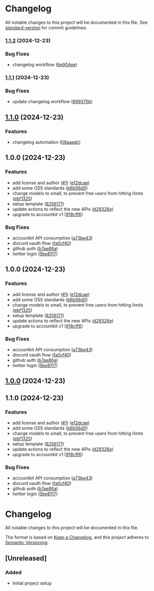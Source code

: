# Changelog

All notable changes to this project will be documented in this file. See [standard-version](https://github.com/conventional-changelog/standard-version) for commit guidelines.

### [1.1.2](https://github.com/abridged/AI-Agent-Starter-Kit/compare/v1.1.1...v1.1.2) (2024-12-23)


### Bug Fixes

* changelog workflow ([6e904ee](https://github.com/abridged/AI-Agent-Starter-Kit/commit/6e904ee55b08cc5625182149eb712add02a6e580))

### [1.1.1](https://github.com/abridged/AI-Agent-Starter-Kit/compare/v1.1.0...v1.1.1) (2024-12-23)


### Bug Fixes

* update changelog workflow ([899375b](https://github.com/abridged/AI-Agent-Starter-Kit/commit/899375b1b63f5446d298b96d2512b25f4b7c25b7))

## [1.1.0](https://github.com/abridged/AI-Agent-Starter-Kit/compare/v1.0.0...v1.1.0) (2024-12-23)


### Features

* changelog automation ([09aaadc](https://github.com/abridged/AI-Agent-Starter-Kit/commit/09aaadc282134358ba71e977af80c5560bb6ae89))

## 1.0.0 (2024-12-23)


### Features

* add license and author ([#1](https://github.com/abridged/AI-Agent-Starter-Kit/issues/1)) ([e12dcae](https://github.com/abridged/AI-Agent-Starter-Kit/commit/e12dcaea24d71e6e13a810f62c58f986678d5a85))
* add some OSS standards ([b6b56d0](https://github.com/abridged/AI-Agent-Starter-Kit/commit/b6b56d0f302e201fb836251b49dfe90da060c32f))
* change models to small, to prevent free users from hitting limits ([ebf1325](https://github.com/abridged/AI-Agent-Starter-Kit/commit/ebf13250eba4fa9918c1c7156b8253bb93455f14))
* setup template ([8256171](https://github.com/abridged/AI-Agent-Starter-Kit/commit/82561712cf9062413f49920b963e4fa7b48f65a7))
* update actions to reflect the new APIs ([d29326e](https://github.com/abridged/AI-Agent-Starter-Kit/commit/d29326e0b1b9fc4abbd5c5e20e6038103f0f195a))
* upgrade to accountkit v1 ([918cff6](https://github.com/abridged/AI-Agent-Starter-Kit/commit/918cff6e59455d2cdc97c973e91f59a7dd6864e5))


### Bug Fixes

* accountkit API consumption ([a73be43](https://github.com/abridged/AI-Agent-Starter-Kit/commit/a73be438b5e8dfdfc3cb87566ded15f353e6f01b))
* discord oauth flow ([fa0cf40](https://github.com/abridged/AI-Agent-Starter-Kit/commit/fa0cf4016a0c03fdf36abbb29246a4795ecd3724))
* github auth ([b7ae86a](https://github.com/abridged/AI-Agent-Starter-Kit/commit/b7ae86a24b78909fa4d45ee7035109815c0c40f2))
* twitter login ([5be8117](https://github.com/abridged/AI-Agent-Starter-Kit/commit/5be8117f589df898727bed4873acd1ab6f8e6bcd))

## 1.0.0 (2024-12-23)


### Features

* add license and author ([#1](https://github.com/abridged/AI-Agent-Starter-Kit/issues/1)) ([e12dcae](https://github.com/abridged/AI-Agent-Starter-Kit/commit/e12dcaea24d71e6e13a810f62c58f986678d5a85))
* add some OSS standards ([b6b56d0](https://github.com/abridged/AI-Agent-Starter-Kit/commit/b6b56d0f302e201fb836251b49dfe90da060c32f))
* change models to small, to prevent free users from hitting limits ([ebf1325](https://github.com/abridged/AI-Agent-Starter-Kit/commit/ebf13250eba4fa9918c1c7156b8253bb93455f14))
* setup template ([8256171](https://github.com/abridged/AI-Agent-Starter-Kit/commit/82561712cf9062413f49920b963e4fa7b48f65a7))
* update actions to reflect the new APIs ([d29326e](https://github.com/abridged/AI-Agent-Starter-Kit/commit/d29326e0b1b9fc4abbd5c5e20e6038103f0f195a))
* upgrade to accountkit v1 ([918cff6](https://github.com/abridged/AI-Agent-Starter-Kit/commit/918cff6e59455d2cdc97c973e91f59a7dd6864e5))


### Bug Fixes

* accountkit API consumption ([a73be43](https://github.com/abridged/AI-Agent-Starter-Kit/commit/a73be438b5e8dfdfc3cb87566ded15f353e6f01b))
* discord oauth flow ([fa0cf40](https://github.com/abridged/AI-Agent-Starter-Kit/commit/fa0cf4016a0c03fdf36abbb29246a4795ecd3724))
* github auth ([b7ae86a](https://github.com/abridged/AI-Agent-Starter-Kit/commit/b7ae86a24b78909fa4d45ee7035109815c0c40f2))
* twitter login ([5be8117](https://github.com/abridged/AI-Agent-Starter-Kit/commit/5be8117f589df898727bed4873acd1ab6f8e6bcd))

## [1.0.0](https://github.com/abridged/AI-Agent-Starter-Kit/compare/v1.1.0...v1.0.0) (2024-12-23)

## 1.1.0 (2024-12-23)


### Features

* add license and author ([#1](https://github.com/abridged/AI-Agent-Starter-Kit/issues/1)) ([e12dcae](https://github.com/abridged/AI-Agent-Starter-Kit/commit/e12dcaea24d71e6e13a810f62c58f986678d5a85))
* add some OSS standards ([b6b56d0](https://github.com/abridged/AI-Agent-Starter-Kit/commit/b6b56d0f302e201fb836251b49dfe90da060c32f))
* change models to small, to prevent free users from hitting limits ([ebf1325](https://github.com/abridged/AI-Agent-Starter-Kit/commit/ebf13250eba4fa9918c1c7156b8253bb93455f14))
* setup template ([8256171](https://github.com/abridged/AI-Agent-Starter-Kit/commit/82561712cf9062413f49920b963e4fa7b48f65a7))
* update actions to reflect the new APIs ([d29326e](https://github.com/abridged/AI-Agent-Starter-Kit/commit/d29326e0b1b9fc4abbd5c5e20e6038103f0f195a))
* upgrade to accountkit v1 ([918cff6](https://github.com/abridged/AI-Agent-Starter-Kit/commit/918cff6e59455d2cdc97c973e91f59a7dd6864e5))


### Bug Fixes

* accountkit API consumption ([a73be43](https://github.com/abridged/AI-Agent-Starter-Kit/commit/a73be438b5e8dfdfc3cb87566ded15f353e6f01b))
* discord oauth flow ([fa0cf40](https://github.com/abridged/AI-Agent-Starter-Kit/commit/fa0cf4016a0c03fdf36abbb29246a4795ecd3724))
* github auth ([b7ae86a](https://github.com/abridged/AI-Agent-Starter-Kit/commit/b7ae86a24b78909fa4d45ee7035109815c0c40f2))
* twitter login ([5be8117](https://github.com/abridged/AI-Agent-Starter-Kit/commit/5be8117f589df898727bed4873acd1ab6f8e6bcd))

# Changelog

All notable changes to this project will be documented in this file.

The format is based on [Keep a Changelog](https://keepachangelog.com/en/1.0.0/),
and this project adheres to [Semantic Versioning](https://semver.org/spec/v2.0.0.html).

## [Unreleased]

### Added

- Initial project setup

